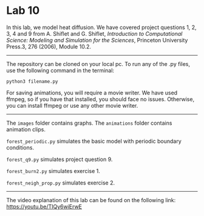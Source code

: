 # Lab 10

In this lab, we model heat diffusion. We have covered project questions 1, 2, 3, 4 and 9 from A. Shiflet and G. Shiflet, 
*Introduction to Computational Science: Modeling and Simulation for the Sciences*, Princeton University Press.3, 276 (2006), Module 10.2.

___

The repository can be cloned on your local pc.
To run any of the .py files, use the following command in the terminal:

`python3 filename.py` 

For saving animations, you will require a movie writer. We have used ffmpeg, so if you have that installed, you should face no issues. Otherwise, you can install ffmpeg or use 
any other movie writer. 

___

The `images` folder contains graphs. The `animations` folder contains animation clips. 

`forest_periodic.py` simulates the basic model with periodic boundary conditions.

`forest_q9.py` simulates project question 9.

`forest_burn2.py` simulates exercise 1.

`forest_neigh_prop.py` simulates exercise 2.

___

The video explanation of this lab can be found on the following link: https://youtu.be/TIQy6wiErwE
